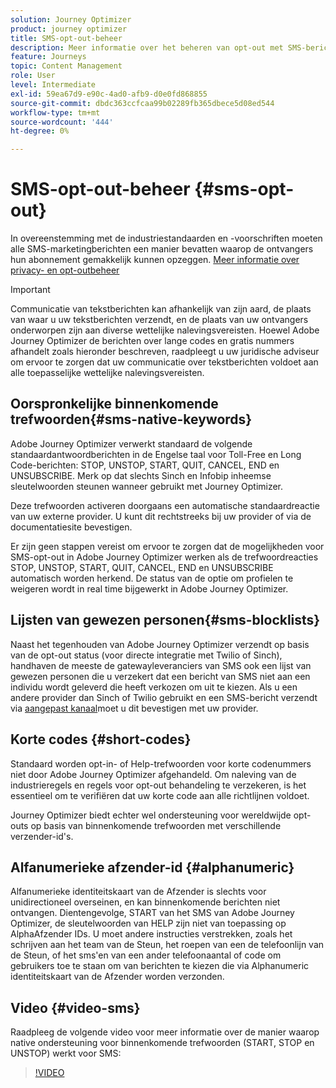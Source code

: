 ```yaml
---
solution: Journey Optimizer
product: journey optimizer
title: SMS-opt-out-beheer
description: Meer informatie over het beheren van opt-out met SMS-berichten
feature: Journeys
topic: Content Management
role: User
level: Intermediate
exl-id: 59ea67d9-e90c-4ad0-afb9-d0e0fd868855
source-git-commit: dbdc363ccfcaa99b02289fb365dbece5d08ed544
workflow-type: tm+mt
source-wordcount: '444'
ht-degree: 0%

---
```


# SMS-opt-out-beheer {#sms-opt-out}

In overeenstemming met de industriestandaarden en -voorschriften moeten alle SMS-marketingberichten een manier bevatten waarop de ontvangers hun abonnement gemakkelijk kunnen opzeggen. [Meer informatie over privacy- en opt-outbeheer](../privacy/opt-out.md)

>[!IMPORTANT]
>
>Communicatie van tekstberichten kan afhankelijk van zijn aard, de plaats van waar u uw tekstberichten verzendt, en de plaats van uw ontvangers onderworpen zijn aan diverse wettelijke nalevingsvereisten. Hoewel Adobe Journey Optimizer de berichten over lange codes en gratis nummers afhandelt zoals hieronder beschreven, raadpleegt u uw juridische adviseur om ervoor te zorgen dat uw communicatie over tekstberichten voldoet aan alle toepasselijke wettelijke nalevingsvereisten.
>

## Oorspronkelijke binnenkomende trefwoorden{#sms-native-keywords}

Adobe Journey Optimizer verwerkt standaard de volgende standaardantwoordberichten in de Engelse taal voor Toll-Free en Long Code-berichten: STOP, UNSTOP, START, QUIT, CANCEL, END en UNSUBSCRIBE. Merk op dat slechts Sinch en Infobip inheemse sleutelwoorden steunen wanneer gebruikt met Journey Optimizer.

Deze trefwoorden activeren doorgaans een automatische standaardreactie van uw externe provider. U kunt dit rechtstreeks bij uw provider of via de documentatiesite bevestigen.

Er zijn geen stappen vereist om ervoor te zorgen dat de mogelijkheden voor SMS-opt-out in Adobe Journey Optimizer werken als de trefwoordreacties STOP, UNSTOP, START, QUIT, CANCEL, END en UNSUBSCRIBE automatisch worden herkend. De status van de optie om profielen te weigeren wordt in real time bijgewerkt in Adobe Journey Optimizer.


## Lijsten van gewezen personen{#sms-blocklists}

Naast het tegenhouden van Adobe Journey Optimizer verzendt op basis van de opt-out status (voor directe integratie met Twilio of Sinch), handhaven de meeste de gatewayleveranciers van SMS ook een lijst van gewezen personen die u verzekert dat een bericht van SMS niet aan een individu wordt geleverd die heeft verkozen om uit te kiezen. Als u een andere provider dan Sinch of Twilio gebruikt en een SMS-bericht verzendt via [aangepast kanaal](../building-journeys/using-custom-actions.md)moet u dit bevestigen met uw provider.


## Korte codes {#short-codes}

Standaard worden opt-in- of Help-trefwoorden voor korte codenummers niet door Adobe Journey Optimizer afgehandeld. Om naleving van de industrieregels en regels voor opt-out behandeling te verzekeren, is het essentieel om te verifiëren dat uw korte code aan alle richtlijnen voldoet.

Journey Optimizer biedt echter wel ondersteuning voor wereldwijde opt-outs op basis van binnenkomende trefwoorden met verschillende verzender-id&#39;s.

## Alfanumerieke afzender-id {#alphanumeric}

Alfanumerieke identiteitskaart van de Afzender is slechts voor unidirectioneel overseinen, en kan binnenkomende berichten niet ontvangen. Dientengevolge, START van het SMS van Adobe Journey Optimizer, de sleutelwoorden van HELP zijn niet van toepassing op AlphaAfzender IDs. U moet andere instructies verstrekken, zoals het schrijven aan het team van de Steun, het roepen van een de telefoonlijn van de Steun, of het sms&#39;en van een ander telefoonaantal of code om gebruikers toe te staan om van berichten te kiezen die via Alphanumeric identiteitskaart van de Afzender worden verzonden.

## Video {#video-sms}

Raadpleeg de volgende video voor meer informatie over de manier waarop native ondersteuning voor binnenkomende trefwoorden (START, STOP en UNSTOP) werkt voor SMS:

>[!VIDEO](https://video.tv.adobe.com/v/344026?quality=12)
